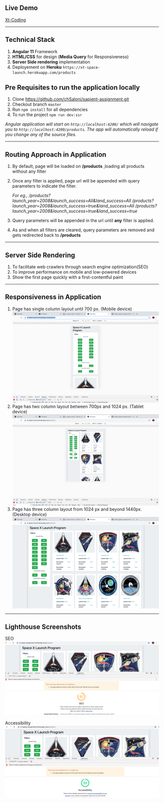 ## Live Demo

[Xt-Coding](https://xt-space-launch.herokuapp.com/products) 

---

## Technical Stack 

1. **Angular 11** Framework
2. **HTML/CSS** for design (**Media Query** for Responsiveness)
3. **Server Side rendering** implementation
4. Deployement on **Heroku** `https://xt-space-launch.herokuapp.com/products`


## Pre Requisites to run the application locally
1. Clone https://github.com/chSaloni/sapient-assignment.git
2. Checkout branch `master`
3. Run `npm install` for all dependencies
4. To run the project `npm run dev:ssr`

*Angular application will start on `http://localhost:4200/` which will navigate you to `http://localhost:4200/products`. The app will automatically reload if you change any of the source files.*

---

## Routing Approach in Application

1. By default, page will be loaded on **/products** ,loading all products without any filter
2. Once any filter is applied, page url will be appended with query parameters to indicate the filter.
   
   *For eg., /products?launch_year=2008&launch_success=All&land_success=All
             /products?launch_year=2008&launch_success=true&land_success=All
             /products?launch_year=2008&launch_success=true&land_success=true*
             
3. Query parameters will be appended in the url until **any** filter is applied.
4. As and when all filters are cleared, query parameters are removed and gets redirected back to **/products** 

---

## Server Side Rendering 

1. To facilitate web crawlers through search engine optimization(SEO)
2. To improve performance on mobile and low-powered devices
3. Show the first page quickly with a first-contentful paint

---

## Responsiveness in Application

1. Page has single column layout until 700 px. (Mobile device)
   ![mobile-view](/xt-coding/src/assets/MobileView.png)
2. Page has two column layout between 700px and 1024 px. (Tablet device)
   ![tablet-view](/xt-coding/src/assets/TabletView.png)
3. Page has three column layout from 1024 px and beyond 1440px. (Desktop device)
   ![desktop-view](/xt-coding/src/assets/DesktopView.png)
   
---

## Lighthouse Screenshots

SEO
![seo-image](/xt-coding/src/assets/SEO.png)

Accessibility
![accessibility-image](/xt-coding/src/assets/Accessibility.png)
